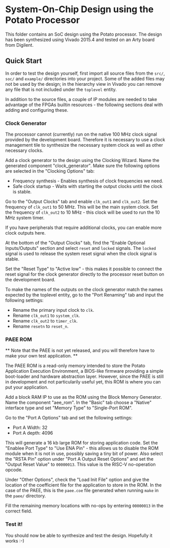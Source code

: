 # System-On-Chip Design using the Potato Processor

This folder contains an SoC design using the Potato processor. The design
has been synthesized using Vivado 2015.4 and tested on an Arty board from
Digilent.

## Quick Start

In order to test the design yourself, first import all source files from the
`src/`, `soc/` and `example/` directories into your project. Some of the added
files may not be used by the design; in the hierarchy view in Vivado you can
remove any file that is not included under the `toplevel` entity.

In addition to the source files, a couple of IP modules are needed to take
advantage of the FPGAs builtin resources - the following sections deal with
adding and configuring these.

### Clock Generator

The processor cannot (currently) run on the native 100 MHz clock signal provided
by the development board. Therefore it is necessary to use a clock management
tile to synthesize the necessary system clock as well as other necessary clocks.

Add a clock generator to the design using the Clocking Wizard. Name the generated
component "clock_generator". Make sure the following options are selected in the
"Clocking Options" tab:

* Frequency synthesis - Enables synthesis of clock frequencies we need.
* Safe clock startup - Waits with starting the output clocks until the clock is stable.

Go to the "Output Clocks" tab and enable `clk_out1` and `clk_out2`. Set the frequency
of `clk_out1` to 50 MHz. This will be the main system clock. Set the frequency of
`clk_out2` to 10 MHz - this clock will be used to run the 10 MHz system timer.

If you have peripherals that require additional clocks, you can enable more clock
outputs here.

At the bottom of the "Output Clocks" tab, find the "Enable Optional Inputs/Outputs"
section and select `reset` and `locked` signals. The `locked` signal is used to
release the system reset signal when the clock signal is stable.

Set the "Reset Type" to "Active low" - this makes it possible to connect the reset
signal for the clock generator directly to the processor reset button on the development
board.

To make the names of the outputs on the clock generator match the names expected by
the toplevel entity, go to the "Port Renaming" tab and input the following settings:

* Rename the primary input clock to `clk`.
* Rename `clk_out1` to `system_clk`.
* Rename `clk_out2` to `timer_clk`.
* Rename `resetn` to `reset_n`.


### PAEE ROM

** Note that the PAEE is not yet released, and you will therefore have to make your own test application. **

The PAEE ROM is a read-only memory intended to store the Potato Application Execution
Environment, a BIOS-like firmware providing a simple boot-loader and hardware abstraction
layer. However, since the PAEE is still in development and not particularily useful yet,
this ROM is where you can put your application.

Add a block RAM IP to use as the ROM using the Block Memory Generator. Name the component
"aee_rom". In the "Basic" tab choose a "Native" interface type and set "Memory Type" to
"Single-Port ROM".

Go to the "Port A Options" tab and set the following settings:

* Port A Width: 32
* Port A depth: 4096

This will generate a 16 kb large ROM for storing application code. Set the
"Enablee Port Type" to "Use ENA Pin" - this allows us to disable the ROM module
when it is not in use, possibly saving a tiny bit of power. Also select
the "RSTA Pin" option under "Port A Output Reset Options" and set the "Output
Reset Value" to `00000013`. This value is the RISC-V no-operation opcode.

Under "Other Options", check the "Load Init File" option and give the location
of the coefficient file for the application to store in the ROM. In the case of
the PAEE, this is the `paee.coe` file generated when running `make` in the `paee/`
directory.

Fill the remaining memory locations with no-ops by entering `00000013` in the
correct field.

### Test it!

You should now be able to synthesize and test the design. Hopefully it works :-)

